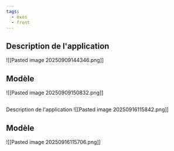 ```yaml
---
tags:
  - exos
  - front
---
```

## Description de l'application

![[Pasted image 20250909144346.png]]
## Modèle 

![[Pasted image 20250909150832.png]]
## 
Description de l'application 
![[Pasted image 20250916115842.png]]

## Modèle
![[Pasted image 20250916115706.png]]